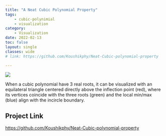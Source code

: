 ```yaml
---
title: "A Neat Cubic Polynomial Property"
tags: 
    - cubic-polynimial
    - visualization
category:
    - Visualization
date: 2022-02-13
toc: false
layout: single
classes: wide
# link: https://github.com/Koushikphy/Neat-Cubic-polynomial-property

---
```



<img src='/assets/images/mics/cubic_screenshot.gif'>  


When a cubic polynomial have 3 real roots, it can be visualized with an equilateral triangle centered directly above the inflection point (red), where its vertices coincide with the three roots (green) and the local min/max (blue) align with the incircle boundary.

## Project Link
<a href='https://github.com/Koushikphy/Neat-Cubic-polynomial-property'>https://github.com/Koushikphy/Neat-Cubic-polynomial-property</a>